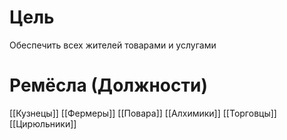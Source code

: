 # Цель
Обеспечить всех жителей товарами и услугами

# Ремёсла (Должности)
[[Кузнецы]]
[[Фермеры]]
[[Повара]]
[[Алхимики]]
[[Торговцы]]
[[Цирюльники]]

